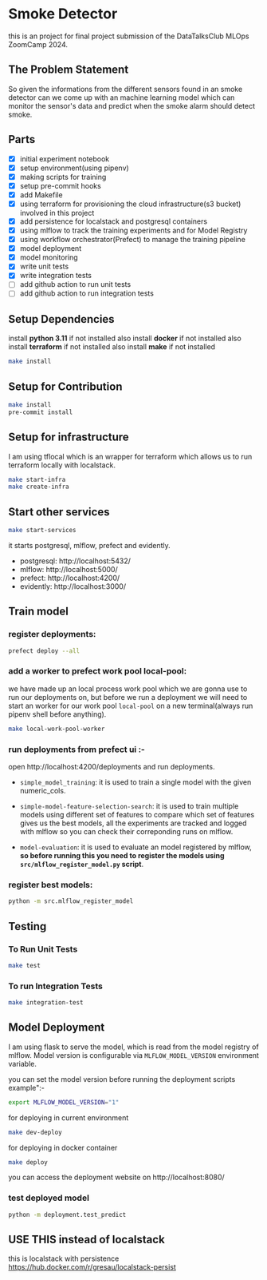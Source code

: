 # Smoke Detector
this is an project for final project submission of the DataTalksClub MLOps ZoomCamp 2024.

## The Problem Statement

So given the informations from the different sensors found in an smoke detector can we come up with an machine learning model which can monitor the sensor's data and predict when the smoke alarm should detect smoke.

## Parts

- [X] initial experiment notebook
- [X] setup environment(using pipenv)
- [X] making scripts for training
- [X] setup pre-commit hooks
- [X] add Makefile
- [X] using terraform for provisioning the cloud infrastructure(s3 bucket) involved in this project
- [X] add persistence for localstack and postgresql containers
- [X] using mlflow to track the training experiments and for Model Registry
- [X] using workflow orchestrator(Prefect) to manage the training pipeline
- [X] model deployment
- [X] model monitoring
- [X] write unit tests
- [X] write integration tests
- [ ] add github action to run unit tests
- [ ] add github action to run integration tests

## Setup Dependencies
install **python 3.11** if not installed
also install **docker** if not installed
also install **terraform** if not installed
also install **make** if not installed

```bash
make install
```

## Setup for Contribution

```bash
make install
pre-commit install
```

## Setup for infrastructure

I am using tflocal which is an wrapper for terraform which allows us to run terraform locally with localstack.

```bash
make start-infra
make create-infra
```


## Start other services

```bash
make start-services
```

it starts postgresql, mlflow, prefect and evidently.

- postgresql: http://localhost:5432/
- mlflow: http://localhost:5000/
- prefect: http://localhost:4200/
- evidently: http://localhost:3000/

## Train model

### register deployments:
```bash
prefect deploy --all
```

### add a worker to prefect work pool local-pool:
we have made up an local process work pool which we are gonna use to run our deployments on, but before we run a deployment we will need to start an worker for our work pool ```local-pool``` on a new terminal(always run pipenv shell before anything).

```bash
make local-work-pool-worker
```

### run deployments from prefect ui :-

open http://localhost:4200/deployments and run deployments.

- ```simple_model_training```: it is used to train a single model with the given numeric_cols.

- ```simple-model-feature-selection-search```: it is used to train multiple models using different set of features to compare which set of features gives us the best models, all the experiments are tracked and logged with mlflow so you can check their correponding runs on mlflow.

- ```model-evaluation```: it is used to evaluate an model registered by mlflow, **so before running this you need to register the models using ```src/mlflow_register_model.py``` script**.

### register best models:
```bash
python -m src.mlflow_register_model
```

## Testing
### To Run Unit Tests
```bash
make test
```

### To run Integration Tests
```bash
make integration-test
```

## Model Deployment
I am using flask to serve the model, which is read from the model registry of mlflow. Model version is configurable via ```MLFLOW_MODEL_VERSION``` environment variable.

you can set the model version before running the deployment scripts example":-
```bash
export MLFLOW_MODEL_VERSION="1"
```

for deploying in current environment
```bash
make dev-deploy
```

for deploying in docker container
```bash
make deploy
```

you can access the deployment website on http://localhost:8080/

### test deployed model
```bash
python -m deployment.test_predict
```

## USE THIS instead of localstack
this is localstack with persistence
https://hub.docker.com/r/gresau/localstack-persist
